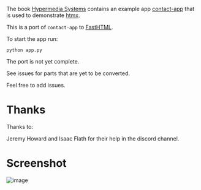 
The book [Hypermedia Systems](https://hypermedia.systems/) contains an example app [contact-app](https://github.com/bigskysoftware/contact-app) that is used to demonstrate [htmx](https://htmx.org/).

This is a port of `contact-app` to [FastHTML](https://www.fastht.ml/).

To start the app run:

    python app.py

The port is not yet complete.

See issues for parts that are yet to be converted.

Feel free to add issues.

# Thanks

Thanks to:

Jeremy Howard and Isaac Flath for their help in the discord channel.

# Screenshot

![image](https://github.com/user-attachments/assets/d410901f-ef61-4fa2-ae03-b34f5be74a64)
